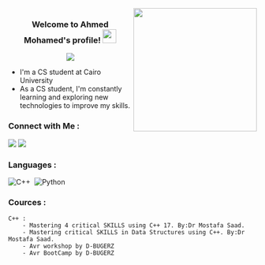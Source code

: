 
<img width="250" align="right" src="https://c.tenor.com/_DOBjnGspYAAAAAM/code-coding.gif">

<h3 align="center">
  Welcome to Ahmed Mohamed's profile!
  <img src="https://media.giphy.com/media/hvRJCLFzcasrR4ia7z/giphy.gif" width="28">
</h3>

<!-- Typing SVG by DenverCoder1 - https://github.com/DenverCoder1/readme-typing-svg -->
<p align="center">
  <a href="https://github.com/DenverCoder1/readme-typing-svg"><img src="https://readme-typing-svg.herokuapp.com/?lines=Software%20Engineer;Always%20learning%20new%20things&font=Fira%20Code&center=true&width=440&height=45&color=f75c7e&vCenter=true&size=22"></a>
</p> 

-  I'm a CS student at Cairo University
- As a CS student, I'm constantly learning and exploring new technologies to improve my skills.


### Connect with Me :

<a href="https://linkedin.com/in/ahmed-mohamed-59ba47251" target="_blank"><img src="https://img.shields.io/badge/-Ahmed%20Mohamed-0077B5?style=for-the-badge&logo=Linkedin&logoColor=white"/></a>
<a href="https://Facebook.com/ahmedmohamed.ahmedkamel" target="_blank"><img src="https://img.shields.io/badge/-Ahmed%20Mohamed-00008B?style=for-the-badge&logo=Facebook&logoColor=white"/></a>

### Languages :
![C++](https://img.shields.io/badge/-C++%20-05122A?style=flat&logo=C++)&nbsp;
![Python](https://img.shields.io/badge/-Python%20-05122A?style=flat&logo=python)&nbsp;


### Cources :
    C++ : 
        - Mastering 4 critical SKILLS using C++ 17. By:Dr Mostafa Saad.
        - Mastering critical SKILLS in Data Structures using C++. By:Dr Mostafa Saad.
        - Avr workshop by D-BUGERZ
        - Avr BootCamp by D-BUGERZ


<br>

